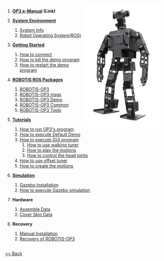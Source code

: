 <img src="https://github.com/ROBOTIS-GIT/ROBOTIS-Documents/blob/master/wiki-images/ROBOTIS-OP3/default_op3.jpg" align="right" width="50%" />  

1. **[OP3 e-Manual] (Link)**

2. **[System Environment](OP3-System-Environment.md)**  
    1. [System Info]
    2. [Robot Operating System(ROS)](OP3-Robot-Operating-System.md)


3. **[Getting Started](OP3-Getting-Started.md)**  
    1. [How to connect](OP3-How-to-connect.md)  
    2. [How to kill the demo program](OP3-How-to-kill-the-demo-program.md)
    3. [How to restart the demo program](OP3-How-to-restart-the-demo-program.md)


4. **[ROBOTIS ROS Packages](OP3-ROBOTIS-ROS-Packages.md)**  
    1. [ROBOTIS-OP3](ROBOTIS-OP3.md)  
    2. [ROBOTIS-OP3 msgs](ROBOTIS-OP3_msgs.md)   
    4. [ROBOTIS-OP3 Demo](ROBOTIS-OP3_Demo.md)  
    5. [ROBOTIS-OP3 Common](ROBOTIS-OP3_Common.md)  
    6. [ROBOTIS-OP3 Tools](ROBOTIS-OP3_Tools.md)   


5. **[Tutorials](OP3-Tutorials.md)**
    1. [How to run OP3's program](OP3-How-to-run-OP3's-program.md)
    2. [How to execute Default Demo](OP3-How-to-execute-Default-Demo.md)
    3. [How to execute GUI program](OP3-How-to-execute-GUI-program.md)
       1. [How to use walking tuner](OP3-How-to-use-walking-tuner.md)
       2. [How to play the motions](OP3-How-to-play-the-motions.md)
       2. [How to control the head joints](OP3-How-to-control-the-head-joints.md)
    4. [How to use offset tuner](OP3-How-to-use-offset-tuner.md)
    5. [How to create the motions](op3_action_editor.md)


6. **[Simulation](OP3-Simulation.md)**
    1. [Gazebo Installation](OP3-Gazebo-installation.md)
    2. [How to execute Gazebo simulation](OP3-How-to-execute-Gazebo-simulation.md)


7. **Hardware**
    1. [Assemble Data](OP3-Assemble-Data.md)
    2. [Cover Skin Data](OP3-Cover-Skin-Data.md)


8. **Recovery**
    1. [Manual Installation](OP3-Manual-Installation.md)
    2. [Recovery of ROBOTIS-OP3](OP3-Recovery-of-ROBOTIS-op3.md)

<br>[&lt;&lt; Back](Home.md)

[OP3 e-Manual]:http://support.robotis.com/en/techsupport_eng.htm#product/op3_main.htm
[System Info]:[OP3-System-Info.md]
[Robot Operating System(ROS)]:[OP3-Robot-Operating-System.md]
[How to connect]:[OP3-How-to-connect.md]
[How to kill the demo program]:[OP3-How-to-kill-the-demo-program.md]
[How to restart the demo progam]:[OP3-How-to-restart-the-demo-program.md]

[ROBOTIS-OP3]:[ROBOTIS-OP3.md]
[ROBOTIS-OP3-msgs]:[ROBOTIS-OP3-msgs.md]
[ROBOTIS-OP3-Demo]:[ROBOTIS-OP3-Demo.md]
[ROBOTIS-OP3-Common]:[ROBOTIS-OP3-Common.md]
[ROBOTIS-OP3-Tools]:[ROBOTIS-OP3-Tools.md]
[How to run OP3's program]:[OP3-How-to-run-OP3's-program.md]
[How to execute Default Demo]:[OP3-How-to-execute-Default-Demo.md]
[How to execute GUI program]:[OP3-How-to-execute-GUI-program.md]
[How to use walking tuner]:[OP3-How-to-use-walking-tuner.md]
[How to play the motions]:[OP3-How-to-play-the-motions.md]
[How to control the head joints]:[OP3-How-to-control-the-head-joints.md]
[How to use offset tuner]:[OP3-How-to-use-offset-tuner.md]
[How to create the motions]:[op3_action_editor.md]
[Gazebo Installation]:[OP3-Gazebo-installation.md]
[How to execute Gazebo simulation]:[OP3-How-to-execute-Gazebo-simulation.md]
[Assemble Data]:[OP3-Assemble-Data.md]
[Cover Skin Data]:[OP3-Cover-Skin-Data.md]
[Manual Installation]:[OP3-Manual-Installation.md]
[Recovery of ROBOTIS-OP3]:[OP3-Recovery-of-ROBOTIS-OP3.md]
